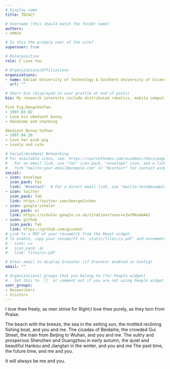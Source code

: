 ```yaml
---
# Display name
title: TDC&CY

# Username (this should match the folder name)
authors:
- admin

# Is this the primary user of the site?
superuser: true

# Role/position
role: I Love You

# Organizations/Affiliations
organizations:
- name: Dalian University of Technology & Southern University of Science and Technology
  url: ""

# Short bio (displayed in user profile at end of posts)
bio: My research interests include distributed robotics, mobile computing and programmable matter.

Pink Pig:DongchenTan
- 1997.03.02
- Love his obedient bunny
- Handsome and charming

Obedient Bunny:YuChen
- 1997.04.20
- Love her pink pig
- Lovely and cute

# Social/Academic Networking
# For available icons, see: https://sourcethemes.com/academic/docs/page-builder/#icons
#   For an email link, use "fas" icon pack, "envelope" icon, and a link in the
#   form "mailto:your-email@example.com" or "#contact" for contact widget.
social:
- icon: envelope
  icon_pack: fas
  link: '#contact'  # For a direct email link, use "mailto:test@example.org".
- icon: twitter
  icon_pack: fab
  link: https://twitter.com/GeorgeCushen
- icon: google-scholar
  icon_pack: ai
  link: https://scholar.google.co.uk/citations?user=sIwtMXoAAAAJ
- icon: github
  icon_pack: fab
  link: https://github.com/gcushen
# Link to a PDF of your resume/CV from the About widget.
# To enable, copy your resume/CV to `static/files/cv.pdf` and uncomment the lines below.
# - icon: cv
#   icon_pack: ai
#   link: files/cv.pdf

# Enter email to display Gravatar (if Gravatar enabled in Config)
email: ""

# Organizational groups that you belong to (for People widget)
#   Set this to `[]` or comment out if you are not using People widget.
user_groups:
- Researchers
- Visitors
---
```


I love thee freely, as men strive for Right;I love thee purely, as they turn from Praise.

The beach with the breeze, the sea in the setting sun, the mottled reclining fishing boat, and you and me.
The cicadas of Beidaihe, the crowded Gui Street, the train from Beijing to Wuhan, and you and me.
The sultry and prosperous Shenzhen and Guangzhou in early autumn, the quiet and beautiful Hankou and Jiangtan in the winter, and you and me
The past time, the future time, and me and you.

It will always be me and you.